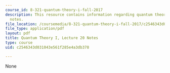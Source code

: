 ```yaml
---
course_id: 8-321-quantum-theory-i-fall-2017
description: This resource contains information regarding quantum theory I, lecture
  notes.
file_location: /coursemedia/8-321-quantum-theory-i-fall-2017/c2546343d031043e561f285e4a3db378_MIT8_321F17_lec20.pdf
file_type: application/pdf
layout: pdf
title: Quantum Theory I, Lecture 20 Notes
type: course
uid: c2546343d031043e561f285e4a3db378

---
```

None